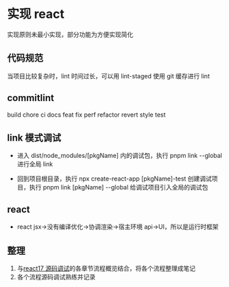 # 实现 react

实现原则未最小实现，部分功能为方便实现简化

## 代码规范

当项目比较复杂时，lint 时间过长，可以用 lint-staged 使用 git 缓存进行 lint

## commitlint

build
chore
ci
docs
feat
fix
perf
refactor
revert
style
test

## link 模式调试

- 进入 dist/node_modules/[pkgName] 内的调试包，执行 pnpm link --global 进行全局 link

- 回到项目根目录，执行 npx create-react-app [pkgName]-test 创建调试项目，执行 pnpm link [pkgName] --global 给调试项目引入全局的调试包

## react

- react jsx->没有编译优化->协调渲染->宿主环境 api->UI，所以是运行时框架

## 整理

1. 与[react17 源码调试](https://react.iamkasong.com/)的各章节流程概览结合，将各个流程整理成笔记
2. 各个流程源码调试熟练并记录
